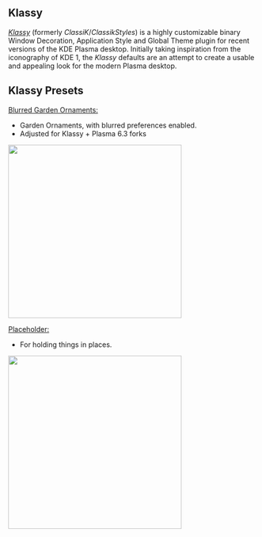 ## Klassy
[_Klassy_](https://github.com/paulmcauley/klassy) (formerly _ClassiK_/_ClassikStyles_) is a highly customizable binary Window Decoration, Application Style and Global Theme plugin for recent versions of the KDE Plasma desktop. Initially taking inspiration from the iconography of KDE 1, the _Klassy_ defaults are an attempt to create a usable and appealing look for the modern Plasma desktop.

## Klassy Presets
<ins> Blurred Garden Ornaments:
- Garden Ornaments, with blurred preferences enabled.
- Adjusted for Klassy + Plasma 6.3 forks

<img src="https://github.com/user-attachments/assets/f828ee8e-e4e0-41dd-8a18-629d2ee33c1e" width="350" />

<ins> Placeholder:
- For holding things in places.

<img src="https://github.com/user-attachments/assets/854faf48-7f3d-497c-a848-a84699c23d60" width="350" />
